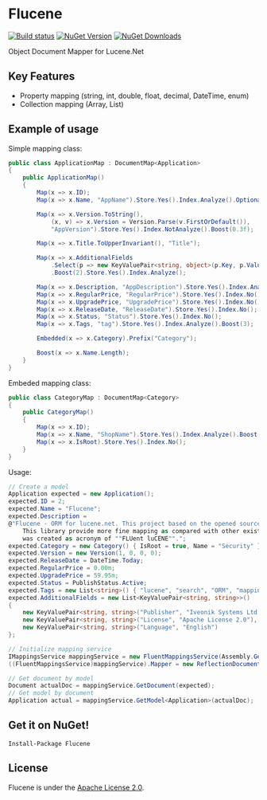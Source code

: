 # Flucene
[![Build status](https://ci.appveyor.com/api/projects/status/xgy8mb7r9k6igl6i?svg=true)](https://ci.appveyor.com/project/alex-titarenko/flucene)
[![NuGet Version](http://img.shields.io/nuget/v/Flucene.svg?style=flat)](https://www.nuget.org/packages/Flucene/) [![NuGet Downloads](http://img.shields.io/nuget/dt/Flucene.svg?style=flat)](https://www.nuget.org/packages/Flucene/)

Object Document Mapper for Lucene.Net

## Key Features
* Property mapping (string, int, double, float, decimal, DateTime, enum)
* Collection mapping (Array, List)

## Example of usage
Simple mapping class:
```C#
public class ApplicationMap : DocumentMap<Application>
{
    public ApplicationMap()
    {
        Map(x => x.ID);
        Map(x => x.Name, "AppName").Store.Yes().Index.Analyze().Optional().Boost(3);

        Map(x => x.Version.ToString(),
            (x, v) => x.Version = Version.Parse(v.FirstOrDefault()),
            "AppVersion").Store.Yes().Index.NotAnalyze().Boost(0.3f);

        Map(x => x.Title.ToUpperInvariant(), "Title");

        Map(x => x.AdditionalFields
            .Select(p => new KeyValuePair<string, object>(p.Key, p.Value)))
            .Boost(2).Store.Yes().Index.Analyze();

        Map(x => x.Description, "AppDescription").Store.Yes().Index.Analyze().Boost(0.1f);
        Map(x => x.RegularPrice, "RegularPrice").Store.Yes().Index.No();
        Map(x => x.UpgradePrice, "UpgradePrice").Store.Yes().Index.No();
        Map(x => x.ReleaseDate, "ReleaseDate").Store.Yes().Index.No();
        Map(x => x.Status, "Status").Store.Yes().Index.No();
        Map(x => x.Tags, "tag").Store.Yes().Index.Analyze().Boost(3);

        Embedded(x => x.Category).Prefix("Category");

        Boost(x => x.Name.Length);
    }
}
```
Embeded mapping class:
```C#
public class CategoryMap : DocumentMap<Category>
{
    public CategoryMap()
    {
        Map(x => x.ID);
        Map(x => x.Name, "ShopName").Store.Yes().Index.Analyze().Boost(1.5f);
        Map(x => x.IsRoot).Store.Yes().Index.No();
    }
}
```
Usage:
```C#
// Create a model
Application expected = new Application();
expected.ID = 2;
expected.Name = "Flucene";
expected.Description =
@"Flucene - ORM for lucene.net. This project based on the opened sources of Iveonik Systems ltd.
    This library provide more fine mapping as compared with other existed libraries. Library's name
    was created as acronym of ""FLUent luCENE"".";
expected.Category = new Category() { IsRoot = true, Name = "Security" };
expected.Version = new Version(1, 0, 0, 0);
expected.ReleaseDate = DateTime.Today;
expected.RegularPrice = 0.00m;
expected.UpgradePrice = 59.95m;
expected.Status = PublishStatus.Active;
expected.Tags = new List<string>() { "lucene", "search", "ORM", "mapping" };
expected.AdditionalFields = new List<KeyValuePair<string, string>>()
{
    new KeyValuePair<string, string>("Publisher", "Iveonik Systems Ltd."),
    new KeyValuePair<string, string>("License", "Apache License 2.0"),
    new KeyValuePair<string, string>("Language", "English")
};

// Initialize mapping service
IMappingsService mappingService = new FluentMappingsService(Assembly.GetExecutingAssembly());
((FluentMappingsService)mappingService).Mapper = new ReflectionDocumentMapper();

// Get document by model
Document actualDoc = mappingService.GetDocument(expected);
// Get model by document
Application actual = mappingService.GetModel<Application>(actualDoc);
```


## Get it on NuGet!

    Install-Package Flucene

## License
Flucene is under the [Apache License 2.0](LICENSE.md).
